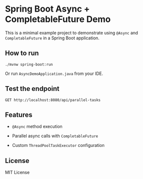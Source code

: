 # Spring Boot Async + CompletableFuture Demo

This is a minimal example project to demonstrate using `@Async` and `CompletableFuture` in a Spring Boot application.

## How to run

```
./mvnw spring-boot:run
```
Or run `AsyncDemoApplication.java` from your IDE.

## Test the endpoint

```
GET http://localhost:8080/api/parallel-tasks
```

## Features
- `@Async` method execution

- Parallel async calls with `CompletableFuture`

- Custom `ThreadPoolTaskExecutor` configuration

## License

MIT License


